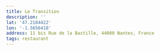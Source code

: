 ```yaml
---
title: Le Transition
description: ''
lat: '47.2184422'
lon: '-1.5656418'
address: 11 bis Rue de la Bastille, 44000 Nantes, France
tags: restaurant
---
```

